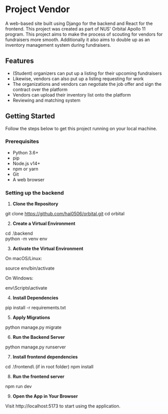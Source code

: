 # Project Vendor
A web-based site built using Django for the backend and React for the frontend. This project was created as part of NUS' Orbital Apollo 11 program. 
This project aims to make the process of scouting for vendors for fundraisers more smooth. Additionally it also aims to double up as an inventory management system during fundraisers.

## Features
- (Student) organizers can put up a listing for their upcoming fundraisers
- Likewise, vendors can also put up a listing requesting for work
- The organizations and vendors can negotiate the job offer and sign the contract over the platform
- Vendors can upload their inventory list onto the platform
- Reviewing and matching system

## Getting Started
Follow the steps below to get this project running on your local machine.

### Prerequisites
- Python 3.6+
- pip
- Node.js v14+
- npm or yarn
- Git
- A web browser

### Setting up the backend

1. **Clone the Repository**
   
git clone https://github.com/hai0506/orbital.git
cd orbital

2. **Create a Virtual Environment**

cd .\backend\
python -m venv env

3. **Activate the Virtual Environment**
   
On macOS/Linux:

source env/bin/activate

On Windows:

env\Scripts\activate

4. **Install Dependencies**
   
pip install -r requirements.txt

5. **Apply Migrations**
   
python manage.py migrate

6. **Run the Backend Server**
   
python manage.py runserver

7. **Install frontend dependencies**

cd .\frontend\ (if in root folder)
npm install

8. **Run the frontend server**
   
npm run dev

9. **Open the App in Your Browser**
    
Visit http://localhost:5173 to start using the application.
